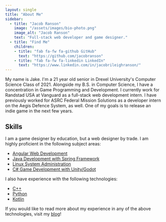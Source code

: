 ```yaml
---
layout: single
title: "About Me"
sidebar:
  - title: "Jacob Ranson"
    image: "/assets/images/bio-photo.png"
    image_alt: "Jacob Ranson"
    text: "Full-stack web developer and game designer."
  - title: "Find Me"
    children:
    - title: "fab fa-fw fa-github GitHub"
      text: "https://github.com/jacobranson"
    - title: "fab fa-fw fa-linkedin LinkedIn"
      text: "https://www.linkedin.com/in/jacobrileighranson/"
---
```


My name is Jake. I'm a 21 year old senior in Drexel University's Computer Science Class of 2021. Alongside my B.S. in Computer Science, I have a concentration in Game Programming and Development. I currently work for Randstad USA at Vanguard as a full-stack web development intern. I have previously worked for ASRC Federal Mission Solutions as a developer intern on the Aegis Defence System, as well. One of my goals is to release an indie game in the next few years.

## Skills

I am a game designer by education, but a web designer by trade. I am highly proficient in the following subject areas:

* [Angular Web Development](experience/angular)
* [Java Development with Spring Framework](experience/java)
* [Linux System Administration](experience/linux)
* [C# Game Development with Unity/Godot](experience/game-dev)

I also have experience with the following technologies:

* [C++](experience/cpp)
* [Python](experience/python)
* [Kotlin](experience/kotlin)

If you would like to read more about my experience in any of the above technologies, visit my [blog](blog)!
